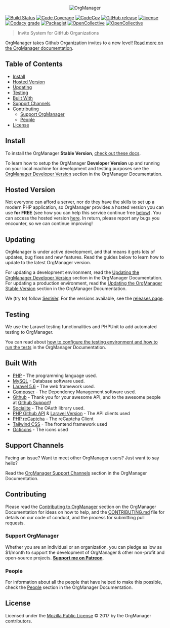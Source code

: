 <p align="center"><img alt="OrgManager" src="https://raw.githubusercontent.com/orgmanager/branding/master/PNG/orgmanager_Horizontal.png"></p>

[![Build Status](https://travis-ci.org/orgmanager/orgmanager.svg?branch=master)](https://travis-ci.org/orgmanager/orgmanager)
[![Code Coverage](https://scrutinizer-ci.com/g/orgmanager/orgmanager/badges/coverage.png?b=master)](https://scrutinizer-ci.com/g/orgmanager/orgmanager/?branch=master)
[![CodeCov](https://codecov.io/gh/orgmanager/orgmanager/branch/master/graph/badge.svg)](https://codecov.io/gh/orgmanager/orgmanager)
[![GitHub release](https://api.releasepage.co/v1/pages/0af37d75-ff86-4381-8f0d-5590fa8027a1/badge.svg?apiKey=live.QzuQeWHAAvXWoO5h)](http://releases.orgmanager.miguelpiedrafita.com)
[![license](https://img.shields.io/github/license/orgmanager/orgmanager.svg)](LICENSE.md)
[![Codacy grade](https://img.shields.io/codacy/grade/e27821fb6289410b8f58338c7e0bc686.svg)](https://www.codacy.com/app/m1guelpiedrafita/orgmanager/dashboard)
[![Packagist](https://img.shields.io/packagist/v/orgmanager/orgmanager.svg)](https://packagist.org/packages/orgmanager/orgmanager)
[![OpenCollective](https://opencollective.com/orgmanager/backers/badge.svg)](#backers) 
[![OpenCollective](https://opencollective.com/orgmanager/sponsors/badge.svg)](#sponsors)

> Invite System for GitHub Organizations

OrgManager takes Github Organization invites to a new level! [Read more on the OrgManager documentation](https://orgmanager.readme.io/docs/about-orgmanager).

## Table of Contents

- [Install](#install)
- [Hosted Version](#hosted-version)
- [Updating](#updating)
- [Testing](#testing)
- [Built With](#built-with)
- [Support Channels](#support-channels)
- [Contributing](#contributing)
	- [Support OrgManager](#support-orgmanager)
	- [People](#people)
- [License](#license)

## Install

To install the OrgManager **Stable Version**, [check out these docs](https://orgmanager.unmarkdocs.co/stable-version/requirements).

To learn how to setup the OrgManager **Developer Version** up and running on your local machine for development and testing purposes see the [OrgManager Developer Version](https://orgmanager.unmarkdocs.co/development-version/requirements) section in the OrgManager Documentation.

## Hosted Version

Not everyone can afford a server, nor do they have the skills to set up a modern PHP application, so OrgManager provides a hosted version you can use **for FREE** (see how you can help this service continue free [below](#support-orgmanager)). You can access the hosted version [here](https://orgmanager.miguelpiedrafita.com). In return, please report any bugs you encounter, so we can continue improving!

## Updating

OrgManager is under active development, and that means it gets lots of updates, bug fixes and new features. Read the guides below to learn how to update to the latest OrgManager version.

For updating a development environment, read the [Updating the OrgManager Developer Version](https://orgmanager.unmarkdocs.co/development-version/updating) section in the OrgManager Documentation. For updating a production environment, read the [Updating the OrgManager Stable Version](https://orgmanager.unmarkdocs.co/stable-version/updating) section in the OrgManager Documentation.

We (try to) follow [SemVer](http://semver.org/). For the versions available, see the [releases page](https://github.com/orgmanager/orgmanager/releases).

## Testing

We use the Laravel testing functionalities and PHPUnit to add automated testing to OrgManager.

You can read about [how to configure the testing environment and how to run the tests](https://orgmanager.unmarkdocs.co/development-version/testing) in the OrgManager Documentation.


## Built With

* [PHP](https://php.net) - The programming language used.
* [MySQL](https://mysql.com) - Database software used.
* [Laravel 5.6](https://laravel.com) - The web framework used.
* [Composer](https://getcomposer.org) - The Dependency Management software used.
* [Github](https://github.com) - Thank you for your awesome API, and to the awesome people at [Github Support](https://github.com/contact)!
* [Socialite](https://github.com/laravel/socialite) - The OAuth library used.
* [PHP Github API](https://github.com/KnpLabs/php-github-api) & [Laravel Version](https://github.com/GrahamCampbell/Laravel-GitHub) - The API clients used
* [PHP reCaptcha](https://github.com/google/recaptcha) - The reCaptcha Client
* [Tailwind CSS](https://tailwindcss.com/) - The frontend framework used
* [Octicons](https://octicons.github.com/) - The icons used

## Support Channels

Facing an issue? Want to meet other OrgManager users? Just want to say hello?

Read the [OrgManager Support Channels](https://orgmanager.unmarkdocs.co/support) section in the OrgManager Documentation.

## Contributing

Please read the [Contributing to OrgManager](https://orgmanager.unmarkdocs.co/contributing) section on the OrgManager Documentation for ideas on how to help, and the [CONTRIBUTING.md](https://github.com/orgmanager/orgmanager/blob/master/.github/CONTRIBUTING.md) file for details on our code of conduct, and the process for submitting pull requests.

### Support OrgManager

Whether you are an individual or an organization, you can pledge as low as $1/month to support the development of OrgManager & other non-profit and open-source projects. **[Support me on Patreon](https://www.patreon.com/m1guelpiedrafita)**.

### People

For information about all the people that have helped to make this possible, check the [People](https://orgmanager.unmarkdocs.co/thanks) section in the OrgManager Documentation.

## License

Licensed under the [Mozilla Public License](LICENSE.md) © 2017 by the OrgManager contributors.
